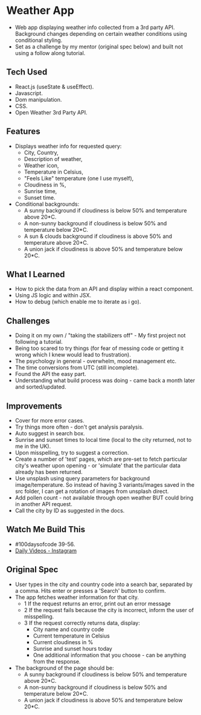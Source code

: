 # Weather App

- Web app displaying weather info collected from a 3rd party API. Background changes depending on certain weather conditions using conditional styling.
- Set as a challenge by my mentor (original spec below) and built not using a follow along tutorial.

## Tech Used

- React.js (useState & useEffect).
- Javascript.
- Dom manipulation.
- CSS.
- Open Weather 3rd Party API.

## Features

- Displays weather info for requested query:
  - City, Country,
  - Description of weather,
  - Weather icon,
  - Temperature in Celsius,
  - "Feels Like" temperature (one I use myself),
  - Cloudiness in %,
  - Sunrise time,
  - Sunset time.
- Conditional backgrounds:
  - A sunny background if cloudiness is below 50% and temperature above 20\*C.
  - A non-sunny background if cloudiness is below 50% and temperature below 20\*C.
  - A sun & clouds background if cloudiness is above 50% and temperature above 20\*C.
  - A union jack if cloudiness is above 50% and temperature below 20\*C.

## What I Learned

- How to pick the data from an API and display within a react component.
- Using JS logic and within JSX.
- How to debug (which enable me to iterate as i go).

## Challenges

- Doing it on my own / "taking the stabilizers off" - My first project not following a tutorial.
- Being too scared to try things (for fear of messing code or getting it wrong which I knew would lead to frustration).
- The psychology in general - overwhelm, mood management etc.
- The time conversions from UTC (still incomplete).
- Found the API the easy part.
- Understanding what build process was doing - came back a month later and sorted/updated.

## Improvements

- Cover for more error cases.
- Try things more often - don't get analysis paralysis.
- Auto suggest in search box.
- Sunrise and sunset times to local time (local to the city returned, not to me in the UK).
- Upon misspelling, try to suggest a correction.
- Create a number of 'test' pages, which are pre-set to fetch particular city's weather upon opening - or 'simulate' that the particular data already has been returned.
- Use unsplash using query parameters for background image/temperature. So instead of having 3 variants/images saved in the src folder, I can get a rotation of images from unsplash direct.
- Add pollen count - not available through open weather BUT could bring in another API request.
- Call the city by ID as suggested in the docs.

## Watch Me Build This

- #100daysofcode 39-56.
- [Daily Videos - Instagram](https://www.instagram.com/samchillcott/)

## Original Spec

- User types in the city and country code into a search bar, separated by a comma. Hits enter or presses a 'Search' button to confirm.
- The app fetches weather information for that city.
  - 1 If the request returns an error, print out an error message
  - 2 If the request fails because the city is incorrect, inform the user of misspelling.
  - 3 If the request correctly returns data, display:
    - City name and country code
    - Current temperature in Celsius
    - Current cloudiness in %
    - Sunrise and sunset hours today
    - One additional information that you choose - can be anything from the response.
- The background of the page should be:
  - A sunny background if cloudiness is below 50% and temperature above 20\*C.
  - A non-sunny background if cloudiness is below 50% and temperature below 20\*C.
  - A union jack if cloudiness is above 50% and temperature below 20\*C.
